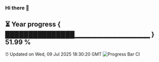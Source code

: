 ### Hi there 👋
⏳ Year progress { ███████████████▁▁▁▁▁▁▁▁▁▁▁▁▁▁▁ } 51.99 %
---
⏰ Updated on Wed, 09 Jul 2025 18:30:20 GMT
![Progress Bar CI](https://github.com/liununu/liununu/workflows/Progress%20Bar%20CI/badge.svg)
